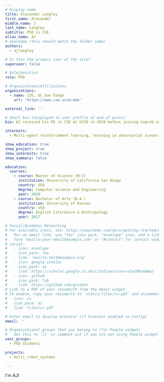 ```yaml
---
# Display name
title: Alexander Langley
first_name: Alexander
middle_name: J
last_name: Langley
subtitle: PhD in CSE.
alias_name: AJ
# Username (this should match the folder name)
authors:
  - ajlangley

# Is this the primary user of the site?
superuser: false

# Role/position
role: PhD

# Organizations/Affiliations
organizations:
  - name: CSE, UC San Diego
    url: 'https://www.cse.ucsd.edu'

external_link: ''

# Short bio (displayed in user profile at end of posts)
bio: AJ received his MS in CSE at UCSD in 2020 before joining Cogrob as a PhD student. He is primarily interested in multi-agent learning in competitive scenarios.

interests:
  - Multi-agent reinforcement learning, learning in adversarial scenarios

show_education: true
show_project: true
show_interests: true
show_summary: false

education:
  courses:
    - course: Master of Science (M.S) 
      institution: University of California San Diego
      country: USA
      degree: Computer Science and Engineering
      year: 2020
    - course: Bachelor of Arts (B.A.)
      institution: University of Kansas
      country: USA
      degree: English Literature & Anthropology
      year: 2017

# Social/Academic Networking
# For available icons, see: https://wowchemy.com/docs/getting-started/page-builder/#icons
#   For an email link, use "fas" icon pack, "envelope" icon, and a link in the
#   form "mailto:your-email@example.com" or "#contact" for contact widget.
# social:
#   - icon: envelope
#     icon_pack: fas
#     link: 'mailto:test@example.org'
#   - icon: google-scholar
#     icon_pack: ai
#     link: https://scholar.google.co.uk/citations?user=sIwtMXoAAAAJ
#   - icon: github
#     icon_pack: fab
#     link: https://github.com/gcushen
# Link to a PDF of your resume/CV from the About widget.
# To enable, copy your resume/CV to `static/files/cv.pdf` and uncomment the lines below.
# - icon: cv
#   icon_pack: ai
#   link: files/cv.pdf

# Enter email to display Gravatar (if Gravatar enabled in Config)
email: ''

# Organizational groups that you belong to (for People widget)
#   Set this to `[]` or comment out if you are not using People widget.
user_groups:
  - PhD Students

projects:
  - multi_robot_systems

---
```


I'm AJ!